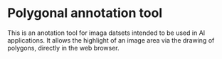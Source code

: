 # Polygonal annotation tool

This is an anotation tool for imaga datsets intended to be used in AI applications. 
It allows the highlight of an image area via the drawing of polygons, directly in the web browser.
